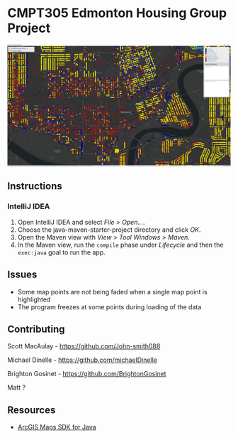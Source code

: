 # CMPT305 Edmonton Housing Group Project

![screenshot](projectscreenshot.png)

## Instructions

### IntelliJ IDEA

1. Open IntelliJ IDEA and select _File > Open..._.
2. Choose the java-maven-starter-project directory and click _OK_.
3. Open the Maven view with _View > Tool Windows > Maven_.
4. In the Maven view, run the `compile` phase under _Lifecycle_ and then the `exec:java` goal to run the app.

## Issues

- Some map points are not being faded when a single map point is highlighted
- The program freezes at some points during loading of the data

## Contributing

Scott MacAulay - https://github.com/John-smith088

Michael Dinelle - https://github.com/michaelDinelle

Brighton Gosinet - https://github.com/BrightonGosinet

Matt ?

## Resources

* [ArcGIS Maps SDK for Java](https://developers.arcgis.com/java/)
